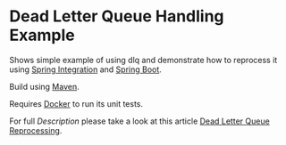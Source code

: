 # Dead Letter Queue Handling Example

Shows simple example of using dlq and demonstrate how to reprocess it using [Spring Integration](https://spring.io/projects/spring-integration)
and [Spring Boot](https://spring.io/projects/spring-boot).

Build using [Maven](https://maven.apache.org/).

Requires [Docker](https://www.docker.com/) to run its unit tests.

For full _Description_ please take a look at this article [Dead Letter Queue Reprocessing](https://medium.com/zoom-techblog/xxx).
